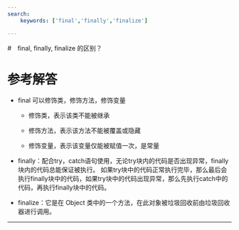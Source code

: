 ```yaml
---
search:
    keywords: ['final','finally','finalize']

---
```



#　final, finally, finalize 的区别？

# 参考解答

* final 可以修饰类，修饰方法，修饰变量

    * 修饰类，表示该类不能被继承

    * 修饰方法，表示该方法不能被覆盖或隐藏

    * 修饰变量，表示该变量仅能被赋值一次，是常量

* finally：配合try，catch语句使用，无论try块内的代码是否出现异常，finally块内的代码总能保证被执行。
  如果try块中的代码正常执行完毕，那么最后会执行finally块中的代码，如果try块中的代码出现异常，那么先执行catch中的代码，再执行finally块中的代码。

* finalize：它是在 Object 类中的一个方法，在此对象被垃圾回收前由垃圾回收器进行调用。

---